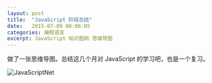 ```yaml
---
layout: post
title:  "JavaScript 阶段总结"
date:   2015-07-09 00:06:05
categories: 编程语言
excerpt: JavaScript 知识图网 思维导图
---
```


做了一张思维导图。总结这几个月对 JavaScript 的学习吧，也是一个复习。

![JavaScriptNet](http://7q5cdt.com1.z0.glb.clouddn.com/blog-JavaScriptNet2.png)